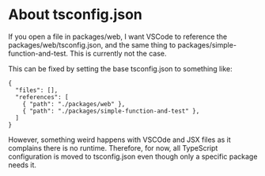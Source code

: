 # About tsconfig.json

If you open a file in packages/web, I want VSCode to reference the packages/web/tsconfig.json, and the same thing to packages/simple-function-and-test. This is currently not the case.

This can be fixed by setting the base tsconfig.json to something like:

```
{
  "files": [],
  "references": [
    { "path": "./packages/web" },
    { "path": "./packages/simple-function-and-test" },
  ]
}
```

However, something weird happens with VSCOde and JSX files as it complains there is no runtime. Therefore, for now, all TypeScript configuration is moved to tsconfig.json even though only a specific package needs it.
